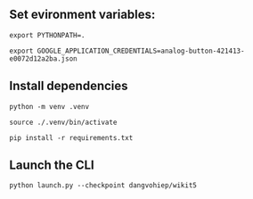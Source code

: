 ## Set evironment variables:

```export PYTHONPATH=.```

```export GOOGLE_APPLICATION_CREDENTIALS=analog-button-421413-e0072d12a2ba.json```


## Install dependencies

```python -m venv .venv```

```source ./.venv/bin/activate```

```pip install -r requirements.txt```


## Launch the CLI
```python launch.py --checkpoint dangvohiep/wikit5```


